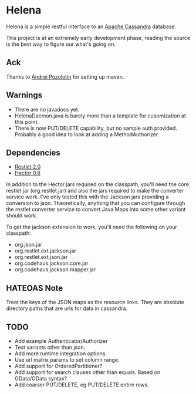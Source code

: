 Helena
======
Helena is a simple restful interface to an [Apache Cassandra](http://cassandra.apache.org) database.

This project is at an extremely early development phase, reading the source is the best way to figure our what's going on.

Ack
---
Thanks to [Andrei Pozolotin](https://github.com/carrot-garden) for setting up maven. 

Warnings
--------

- There are no javadocs yet.
- HelenaDaemon.java is barely more than a template for cusomization at this point.
- There is now PUT/DELETE capability, but no sample auth provided. Probably a good idea to look at adding a MethodAuthorizer.

Dependencies
------------

- [Restlet 2.0](http://www.restlet.org)
- [Hector 0.8](https://github.com/rantav/hector)

In addition to the Hector jars required on the classpath, you'll need the core restlet jar (org.restlet.jar) and also the jars required to make the converter service work.  I've only tested this with the Jackson jars providing a conversion to json.  Theoretically, anything that you can configure through the restlet converter service to convert Java Maps into some other variant should work.

To get the jackson extension to work, you'll need the following on your classpath:

- org.json.jar
- org.restlet.ext.jackson.jar
- org.restlet.ext.json.jar
- org.codehaus.jackson.core.jar
- org.codehaus.jackson.mapper.jar

HATEOAS Note
------------
Treat the keys of the JSON maps as the resource links.  They are absolute directory paths that are urls for data in cassandra.

TODO
----

- Add example Authenticator/Authorizer
- Test variants other than json.
- Add more runtime integration options.
- Use url matrix params to set column range.
- Add support for OrderedPartitioner?
- Add support for search clauses other than equals.  Based on GData/OData syntax?
- Add coarser PUT/DELETE, eg PUT/DELETE entire rows.


